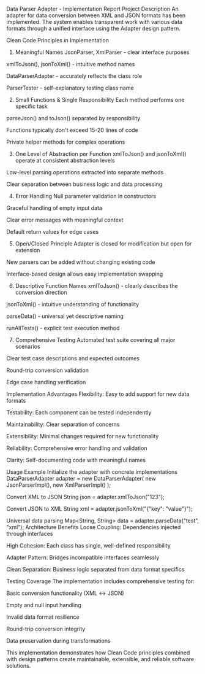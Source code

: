 Data Parser Adapter - Implementation Report
Project Description
An adapter for data conversion between XML and JSON formats has been implemented. The system enables transparent work with various data formats through a unified interface using the Adapter design pattern.

Clean Code Principles in Implementation
1. Meaningful Names
JsonParser, XmlParser - clear interface purposes

xmlToJson(), jsonToXml() - intuitive method names

DataParserAdapter - accurately reflects the class role

ParserTester - self-explanatory testing class name

2. Small Functions & Single Responsibility
Each method performs one specific task

parseJson() and toJson() separated by responsibility

Functions typically don't exceed 15-20 lines of code

Private helper methods for complex operations

3. One Level of Abstraction per Function
xmlToJson() and jsonToXml() operate at consistent abstraction levels

Low-level parsing operations extracted into separate methods

Clear separation between business logic and data processing

4. Error Handling
Null parameter validation in constructors

Graceful handling of empty input data

Clear error messages with meaningful context

Default return values for edge cases

5. Open/Closed Principle
Adapter is closed for modification but open for extension

New parsers can be added without changing existing code

Interface-based design allows easy implementation swapping

6. Descriptive Function Names
xmlToJson() - clearly describes the conversion direction

jsonToXml() - intuitive understanding of functionality

parseData() - universal yet descriptive naming

runAllTests() - explicit test execution method

7. Comprehensive Testing
Automated test suite covering all major scenarios

Clear test case descriptions and expected outcomes

Round-trip conversion validation

Edge case handling verification

Implementation Advantages
Flexibility: Easy to add support for new data formats

Testability: Each component can be tested independently

Maintainability: Clear separation of concerns

Extensibility: Minimal changes required for new functionality

Reliability: Comprehensive error handling and validation

Clarity: Self-documenting code with meaningful names

Usage Example
Initialize the adapter with concrete implementations
DataParserAdapter adapter = new DataParserAdapter(
    new JsonParserImpl(), 
    new XmlParserImpl()
);

Convert XML to JSON
String json = adapter.xmlToJson("<data><value>123</value></data>");

Convert JSON to XML
String xml = adapter.jsonToXml("{\"key\": \"value\"}");

Universal data parsing
Map<String, String> data = adapter.parseData("<item>test</item>", "xml");
Architecture Benefits
Loose Coupling: Dependencies injected through interfaces

High Cohesion: Each class has single, well-defined responsibility

Adapter Pattern: Bridges incompatible interfaces seamlessly

Clean Separation: Business logic separated from data format specifics

Testing Coverage
The implementation includes comprehensive testing for:

Basic conversion functionality (XML ↔ JSON)

Empty and null input handling

Invalid data format resilience

Round-trip conversion integrity

Data preservation during transformations

This implementation demonstrates how Clean Code principles combined with design patterns create maintainable, extensible, and reliable software solutions.
